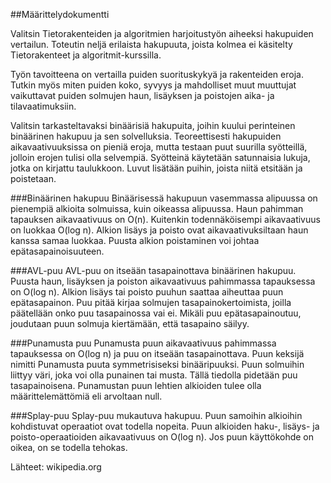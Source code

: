 ##Määrittelydokumentti

Valitsin Tietorakenteiden ja algoritmien harjoitustyön aiheeksi hakupuiden vertailun.
Toteutin neljä erilaista hakupuuta, joista kolmea ei käsitelty Tietorakenteet ja algoritmit-kurssilla.

Työn tavoitteena on vertailla puiden suorituskykyä ja rakenteiden eroja.
Tutkin myös miten puiden koko, syvyys ja mahdolliset muut muuttujat vaikuttavat puiden solmujen haun, lisäyksen ja poistojen aika- ja tilavaatimuksiin.

Valitsin tarkasteltavaksi binäärisiä hakupuita, joihin kuului perinteinen binäärinen hakupuu ja sen solvelluksia.
Teoreettisesti hakupuiden aikavaativuuksissa on pieniä eroja, mutta testaan puut suurilla syötteillä, jolloin erojen tulisi olla selvempiä.
Syötteinä käytetään satunnaisia lukuja, jotka on kirjattu taulukkoon. Luvut lisätään puihin, joista niitä etsitään ja poistetaan.

###Binäärinen hakupuu
Binäärisessä hakupuun vasemmassa alipuussa on pienempiä alkioita solmuissa, kuin oikeassa alipuussa.
Haun pahimman tapauksen aikavaativuus on O(n). Kuitenkin todennäköisempi aikavaativuus on luokkaa O(log n).
Alkion lisäys ja poisto ovat aikavaativuksiltaan haun kanssa samaa luokkaa. Puusta alkion poistaminen voi johtaa epätasapainoisuuteen.

###AVL-puu
AVL-puu on itseään tasapainottava binäärinen hakupuu. Puusta haun, lisäyksen ja poiston aikavaativuus pahimmassa tapauksessa on O(log n).
Alkion lisäys tai poisto puuhun saattaa aiheuttaa puun epätasapainon. Puu pitää kirjaa solmujen tasapainokertoimista, joilla päätellään onko puu tasapainossa vai ei.
Mikäli puu epätasapainoutuu, joudutaan puun solmuja kiertämään, että tasapaino säilyy.

###Punamusta puu
Punamusta puun aikavaativuus pahimmassa tapauksessa on O(log n) ja puu on itseään tasapainottava. Puun keksijä nimitti Punamusta puuta symmetrisiseksi binääripuuksi.
Puun solmuihin liittyy väri, joka voi olla punainen tai musta. Tällä tiedolla pidetään puu tasapainoisena.
Punamustan puun lehtien alkioiden tulee olla määrittelemättömiä eli arvoltaan null.

###Splay-puu
Splay-puu mukautuva hakupuu. Puun samoihin alkioihin kohdistuvat operaatiot ovat todella nopeita. Puun alkioiden haku-, lisäys- ja poisto-operaatioiden aikavaativuus on O(log n).
Jos puun käyttökohde on oikea, on se todella tehokas.

Lähteet: wikipedia.org
